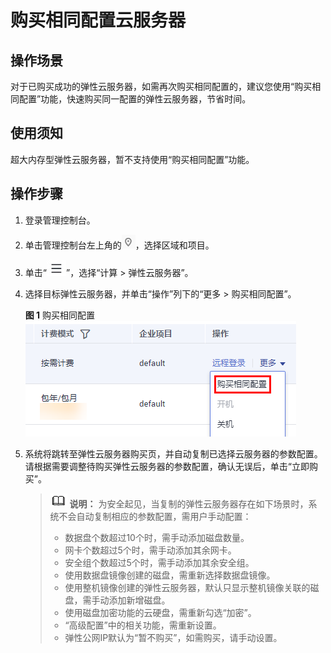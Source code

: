 # 购买相同配置云服务器<a name="ecs_03_0113"></a>

## 操作场景<a name="section8217536121019"></a>

对于已购买成功的弹性云服务器，如需再次购买相同配置的，建议您使用“购买相同配置”功能，快速购买同一配置的弹性云服务器，节省时间。

## 使用须知<a name="section6897195616106"></a>

超大内存型弹性云服务器，暂不支持使用“购买相同配置”功能。

## 操作步骤<a name="section973816444108"></a>

1.  登录管理控制台。
2.  单击管理控制台左上角的![](figures/icon-region.png)，选择区域和项目。
3.  单击“![](figures/service-list.jpg)”，选择“计算 \> 弹性云服务器”。
4.  选择目标弹性云服务器，并单击“操作”列下的“更多 \> 购买相同配置”。

    **图 1**  购买相同配置<a name="fig20486134314424"></a>  
    ![](figures/购买相同配置.png "购买相同配置")

5.  系统将跳转至弹性云服务器购买页，并自动复制已选择云服务器的参数配置。请根据需要调整待购买弹性云服务器的参数配置，确认无误后，单击“立即购买”。

    >![](public_sys-resources/icon-note.gif) **说明：** 
    >为安全起见，当复制的弹性云服务器存在如下场景时，系统不会自动复制相应的参数配置，需用户手动配置：
    >-   数据盘个数超过10个时，需手动添加磁盘数量。
    >-   网卡个数超过5个时，需手动添加其余网卡。
    >-   安全组个数超过5个时，需手动添加其余安全组。
    >-   使用数据盘镜像创建的磁盘，需重新选择数据盘镜像。
    >-   使用整机镜像创建的弹性云服务器，默认只显示整机镜像关联的磁盘，需手动添加新增磁盘。
    >-   使用磁盘加密功能的云硬盘，需重新勾选“加密”。
    >-   “高级配置”中的相关功能，需重新设置。
    >-   弹性公网IP默认为“暂不购买”，如需购买，请手动设置。


